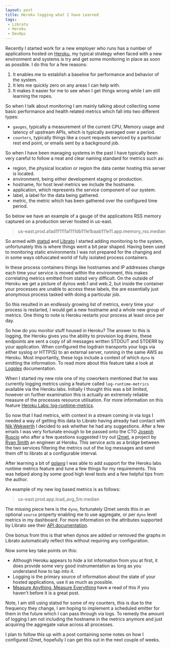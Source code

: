 ```yaml
---
layout: post
title: Heroku logging what I have Learned
tags:
 - Librato
 - Heroku
 - DevOps
---
```


Recently I started work for a new employer who runs has a number of applications hosted on [Heroku](heroku.com), my
typical strategy when faced with a new environment and systems is try and get some monitoring in place as soon as
possible. I do this for a few reasons:

1. It enables me to establish a baseline for performance and behavior of the system.
2. It lets me quickly zero on any areas I can help with.
3. It makes it easier for me to see when I get things wrong while I am still learning the ropes.

So when I talk about monitoring I am mainly talking about collecting some basic performance and health related metrics
which fall into two different types:

* `gauges`, typically a measurement of the current CPU, Memory usage and latency of upstream APIs, which is typically averaged over a period.
* `counters`, typically things like a count requests serviced by a particular rest end point, or emails sent by a background job.

So when I have been managing systems in the past I have typically been very careful to follow a neat and clear naming standard
for metrics such as:

* region, the physical location or region the data center hosting this server is located.
* environment, being either development staging or production.
* hostname, for host level metrics we include the hostname.
* application, which represents the service component of our system.
* label, a label for the data being gathered.
* metric, the metric which has been gathered over the configured time period.

So below we have an example of a gauge of the applications RSS memory captured on a production server hosted in us-east.

> us-east.prod.a1ad1f1111a1111db111e1baab111e11.app.memory_rss.median

So armed with [statsd](https://github.com/etsy/statsd) and [Librato](http://librato.com) I started adding monitoring to the
system, unfortunately this is where things went a bit pear shaped. Having been used to monitoring static
environments I was not prepared for the changing and in some ways obfuscated world of fully isolated process containers.

In these process containers things like hostnames and IP addresses change each time your service is moved within
the environment, this makes correlating metrics emitted from statsd very difficult. On the outside of Heroku we get a picture of dynos web.1 and web.2,
but inside the container your processes are unable to access these labels, the are essentially just anonymous process tasked with doing a particular job.

So this resulted in an endlessly growing list of metrics, every time your process is restarted, I would get a new hostname and a whole new group of metrics. One thing
to note is Heroku restarts your process at least once per day.

So how do you monitor stuff housed in Heroku? The answer to this is logging, the Heroku gives you the ability to provision
log drains, these endpoints are sent a copy of all messages written STDOUT and STDERR by your application. When configured the
logdrain transports your logs via either syslog or HTTP(S) to an external server, running in the same AWS as Heroku.
Most importantly, these logs include a context of which `dyno` is emitting the information. To read more about this feature take a look at [Logplex](https://devcenter.heroku.com/articles/logging#syslog-drains) documentation.

When I started my new role one of my
coworkers mentioned that he was currently logging metrics using a feature called `log-runtime-metrics` available via the Heroku labs.
Initially I thought this was a bit limited, however on further examination this is actually an extremely reliable measure of the
processes resource utilisation. For more information on this feature [Heroku Labs: log-runtime-metrics](https://devcenter.heroku.com/articles/log-runtime-metrics).

So now that I had metrics, with context in a stream coming in via logs I needed a way of getting this data to Librato having already had contact with [Nik Wekwerth](https://twitter.com/nwekwerth)
I decided to ask whether he had any suggestions. After a few emails I was very fortunate enough to be passed onto the CTO [Joseph Ruscio](https://twitter.com/josephruscio) who after a few questions
suggested I try out [l2met](http://r.32k.io/l2met-introduction), a project by [Ryan Smith](https://twitter.com/ryandotsmith)
an engineer at Heroku. This service acts as a bridge between the two services filtering the metrics out of the log messages and send them off to librato at a configurable interval.

After learning a bit of [golang](http://golang.org/) I was able to add support for the Heroku labs runtime metrics
feature and tune a few things for my requirements. This was helped along by some good high level tests and a few helpful tips from the author.

An example of my new log based metrics is as follows:

> us-east.prod.app.load_avg_5m.median

The missing piece here is the `dyno`, fortunately l2met sends this in an optional `source` property enabling me to use aggregate,
or per `dyno` level metrics in my dashboard. For more information on the attributes supported by Librato see their
[API documentation](http://dev.librato.com/v1/metrics).

One bonus from this is that when dynos are added or removed the graphs in Librato automatically reflect this without requiring
any configuration.

Now some key take points on this:

* Although Heroku appears to hide a lot information from you at first, it does provide some very good instrumentation as long as you understand how to tap into it.
* Logging is the primary source of information about the state of your hosted applications, use it as much as possible.
* [Measure Anything, Measure Everything](http://codeascraft.com/2011/02/15/measure-anything-measure-everything/) have a read of this if you haven't before it is a great post.

Note, I am still using statsd for some of my counters, this is due to the frequency they change, I am hoping to implement
a scheduled emitter for them in the future which I can pass through via logs. To remedy the amount of logging I am not
including the hostname in the metrics anymore and just acquiring the aggregate value across all processes.

I plan to follow this up with a post containing some notes on how I configured l2met, hopefully I can get this out in the next couple of weeks.




